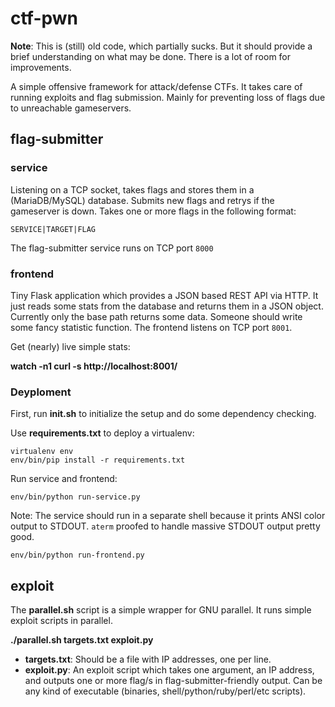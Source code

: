 ctf-pwn
=======

**Note**: This is (still) old code, which partially sucks. But it should provide a brief understanding on what may be done. There is a lot of room for improvements.


A simple offensive framework for attack/defense CTFs. It takes care of running exploits and flag submission. Mainly for preventing loss of flags due to unreachable gameservers.

## flag-submitter

### service
Listening on a TCP socket, takes flags and stores them in a (MariaDB/MySQL) database. Submits new flags and retrys if the gameserver is down. Takes one or more flags in the following format:

```    
SERVICE|TARGET|FLAG
```

The flag-submitter service runs on TCP port ```8000```

### frontend
Tiny Flask application which provides a JSON based REST API via HTTP. It just reads some stats from the database and returns them in a JSON object. Currently only the base path returns some data. Someone should write some fancy statistic function. The frontend listens on TCP port ```8001```.

Get (nearly) live simple stats:
    
**watch -n1 curl -s http://localhost:8001/**

### Deyploment
First, run **init.sh** to initialize the setup and do some dependency checking.

Use **requirements.txt** to deploy a virtualenv:
    
```
virtualenv env
env/bin/pip install -r requirements.txt
```

Run service and frontend:
    
```
env/bin/python run-service.py
```

Note: The service should run in a separate shell because it prints ANSI color output to STDOUT. ```aterm``` proofed to handle massive STDOUT output pretty good.

```
env/bin/python run-frontend.py
```

## exploit
The **parallel.sh** script is a simple wrapper for GNU parallel. It runs simple exploit scripts in parallel.
    
**./parallel.sh targets.txt exploit.py**

* **targets.txt**: Should be a file with IP addresses, one per line.
* **exploit.py**: An exploit script which takes one argument, an IP address, and outputs one or more flag/s in flag-submitter-friendly output. Can be any kind of executable (binaries, shell/python/ruby/perl/etc scripts).
